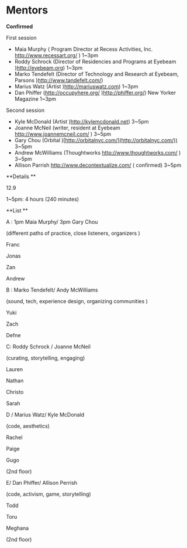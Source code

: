 # Mentors 

**Confirmed**

First session 

*   Maia Murphy ( Program Director at Recess Activities, Inc. [](http://www.recessart.org/)http://www.recessart.org/ ) 1~3pm 
*   Roddy Schrock (Director of Residencies and Programs at Eyebeam [](http://eyebeam.org))http://eyebeam.org) 1~3pm 
*   Marko Tendefelt (Director of Technology and Research at Eyebeam, Parsons  [](http://www.tandefelt.com/))http://www.tandefelt.com/)  
*   Marius Watz (Artist [](http://mariuswatz.com))http://mariuswatz.com) 1~3pm 
*   Dan Phiffer ([](http://occupyhere.org/)http://occupyhere.org/ [](http://phiffer.org/))http://phiffer.org/) New Yorker Magazine 1~3pm 

Second session 

*   Kyle McDonald (Artist [](http://kylemcdonald.net))http://kylemcdonald.net) 3~5pm 
*   Joanne McNeil (writer, resident at Eyebeam [](http://www.joannemcneil.com/)http://www.joannemcneil.com/ ) 3~5pm 
*   Gary Chou (Orbital [](http://orbitalnyc.com/))[http://orbitalnyc.com/](http://orbitalnyc.com/)) 3~5pm 
*   Andrew McWilliams (Thoughtworks [](http://www.thoughtworks.com/)http://www.thoughtworks.com/ ) 3~5pm 
*   Allison Parrish [](http://www.decontextualize.com/)http://www.decontextualize.com/ ( confirmed) 3~5pm 

**Details **

12.9 

1~5pm: 4 hours (240 minutes)  

**List **

A : 1pm Maia Murphy/ 3pm Gary Chou 

(different paths of practice, close listeners, organizers ) 

Franc    

Jonas    

Zan

Andrew 

B :  Marko Tendefelt/ Andy McWilliams   

(sound, tech, experience design, organizing communities ) 

Yuki   

Zach   

Defne      

C:  Roddy Schrock  / Joanne McNeil  

(curating, storytelling, engaging) 

Lauren   

Nathan 

Christo  

Sarah 

D / Marius Watz/ Kyle McDonald    

(code, aesthetics) 

Rachel   

Paige   

Gugo 

(2nd floor)  

E/ Dan Phiffer/ Allison Perrish  

(code, activism, game, storytelling) 

Todd    

Toru 

Meghana

(2nd floor)